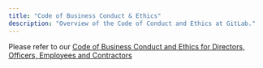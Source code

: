 ```yaml
---
title: "Code of Business Conduct & Ethics"
description: "Overview of the Code of Conduct and Ethics at GitLab."
---
```


Please refer to our [Code of Business Conduct and Ethics for Directors, Officers, Employees and Contractors](https://ir.gitlab.com/static-files/7d8c7eb3-cb17-4d68-a607-1b7a1fa1c95d)
